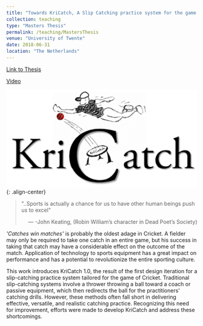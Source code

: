 ```yaml
---
title: "Towards KriCatch, A Slip Catching practice system for the game of Cricket"
collection: teaching
type: "Masters Thesis"
permalink: /teaching/MastersThesis
venue: "University of Twente"
date: 2018-06-31
location: "The Netherlands"
---
```


[Link to Thesis](/files/MastersThesis.pdf)

[Video](https://youtu.be/oVQNLM9X-ik)

![KriCatch](/images/kricatch.png){: .align-center}

> "..Sports is actually a chance for us to have other human beings push us to excel"
> <p style="text-align: right;">— -John Keating, (Robin William’s character in Dead Poet’s Society)</p>


_'Catches win matches'_ is probably the oldest adage in Cricket. A fielder may only be required to take one catch in an entire game, but his success in taking that catch may have a considerable effect on the outcome of the match. Application of technology to sports equipment has a great impact on performance and has a potential to revolutionize the entire sporting culture.

This work introduces KriCatch 1.0, the result of the first design iteration for a slip-catching practice system tailored for the game of Cricket. Traditional slip-catching systems involve a thrower throwing a ball toward a coach or passive equipment, which then redirects the ball for the practitioners' catching drills. However, these methods often fall short in delivering effective, versatile, and realistic catching practice. Recognizing this need for improvement, efforts were made to develop KriCatch and address these shortcomings.

